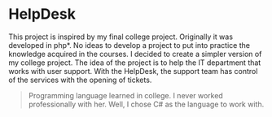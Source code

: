 # HelpDesk

This project is inspired by my final college project. Originally it was developed in php\*. No ideas to develop a project to put into practice the knowledge acquired in the courses. I decided to create a simpler version of my college project.
The idea of the project is to help the IT department that works with user support. With the HelpDesk, the support team has control of the services with the opening of tickets.

> Programming language learned in college. I never worked professionally with her. Well, I chose C# as the language to work with.
